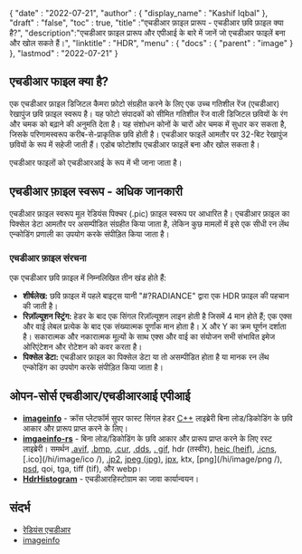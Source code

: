 {
  "date" : "2022-07-21",
  "author" : {
    "display_name" : "Kashif Iqbal"
},
  "draft" : "false",
  "toc" : true,
  "title" :"एचडीआर फ़ाइल प्रारूप - एचडीआर छवि फ़ाइल क्या है?",
  "description":"एचडीआर फ़ाइल प्रारूप और एपीआई के बारे में जानें जो एचडीआर फाइलें बना और खोल सकते हैं।",
  "linktitle" : "HDR",
  "menu" : {
    "docs" : {
      "parent" : "image"
}
},
  "lastmod" : "2022-07-21"
}

## एचडीआर फाइल क्या है?

एक एचडीआर फ़ाइल डिजिटल कैमरा फ़ोटो संग्रहीत करने के लिए एक उच्च गतिशील रेंज (एचडीआर) रेखापुंज छवि फ़ाइल स्वरूप है। यह फोटो संपादकों को सीमित गतिशील रेंज वाली डिजिटल छवियों के रंग और चमक को बढ़ाने की अनुमति देता है। यह संशोधन कोनों के चारों ओर चमक में सुधार कर सकता है, जिसके परिणामस्वरूप करीब-से-प्राकृतिक छवि होती है। एचडीआर फाइलें आमतौर पर 32-बिट रेखापुंज छवियों के रूप में सहेजी जाती हैं। एडोब फोटोशॉप एचडीआर फाइलें बना और खोल सकता है।

एचडीआर फाइलों को एचडीआरआई के रूप में भी जाना जाता है।

## एचडीआर फ़ाइल स्वरूप - अधिक जानकारी

एचडीआर फ़ाइल स्वरूप मूल रेडियंस पिक्चर (.pic) फ़ाइल स्वरूप पर आधारित है। एचडीआर फ़ाइल का पिक्सेल डेटा आमतौर पर असम्पीडित संग्रहीत किया जाता है, लेकिन कुछ मामलों में इसे एक सीधी रन लेंथ एन्कोडिंग प्रणाली का उपयोग करके संपीड़ित किया जाता है।

### एचडीआर फ़ाइल संरचना

एक एचडीआर छवि फ़ाइल में निम्नलिखित तीन खंड होते हैं:

* **शीर्षलेख:** छवि फ़ाइल में पहले बाइट्स यानी "#?RADIANCE" द्वारा एक HDR फ़ाइल की पहचान की जाती है।
* **रिज़ॉल्यूशन स्ट्रिंग:** हेडर के बाद एक सिंगल रिज़ॉल्यूशन लाइन होती है जिसमें 4 मान होते हैं; एक एक्स और वाई लेबल प्रत्येक के बाद एक संख्यात्मक पूर्णांक मान होता है। X और Y का क्रम घूर्णन दर्शाता है। सकारात्मक और नकारात्मक मूल्यों के साथ एक्स और वाई का संयोजन सभी संभावित इमेज ओरिएंटेशन और रोटेशन को कवर करता है।
* **पिक्सेल डेटा:** एचडीआर फ़ाइल का पिक्सेल डेटा या तो असम्पीडित होता है या मानक रन लेंथ एन्कोडिंग का उपयोग करके संपीड़ित किया जाता है।

## ओपन-सोर्स एचडीआर/एचडीआरआई एपीआई

* **[imageinfo](https://github.com/xiaozhuai/imageinfo )** - क्रॉस प्लेटफॉर्म सुपर फास्ट सिंगल हेडर [C++](/hi/programming/cpp/) लाइब्रेरी बिना लोड/डिकोडिंग के छवि आकार और प्रारूप प्राप्त करने के लिए।
* **[imgaeinfo-rs](https://github.com/xiaozhuai/imageinfo-rs)** - बिना लोड/डिकोडिंग के छवि आकार और प्रारूप प्राप्त करने के लिए रस्ट लाइब्रेरी। समर्थन [.avif](/hi/image/avif/), [.bmp](/hi/image/bmp/), [.cur](/hi/image/cur/), [.dds](/hi/image/dds/), [. gif](/hi/image/gif/), hdr (तस्वीर), [heic (heif)](/hi/image/heic/), [.icns](/hi/image/icns/), [.ico](/hi/image/ico /), [.jp2](/hi/image/jp2/), [jpeg (jpg)](/hi/image/jpeg/), [jpx](/hi/image/jpx/), ktx, [png](/hi/image/png /), [psd](/hi/image/psd/), qoi, tga, tiff (tif), और webp।
* **[HdrHistogram](https://github.com/HdrHistogram/HdrHistogram)** - एचडीआरहिस्टोग्राम का जावा कार्यान्वयन।

## संदर्भ

* [रेडियंस एचडीआर](http://paulbourke.net/dataformats/pic/)
* [imageinfo](https://github.com/xiaozhuai/imageinfo)

